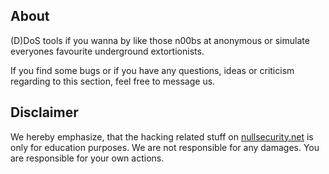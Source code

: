 About
-----
(D)DoS tools if you wanna by like those n00bs at anonymous or simulate everyones
favourite underground extortionists.

If you find some bugs or if you have any questions, ideas or criticism regarding
to this section, feel free to message us.

Disclaimer
----------
We hereby emphasize, that the hacking related stuff on
[nullsecurity.net](http://nullsecurity.net) is only for education purposes.
We are not responsible for any damages. You are responsible for your own
actions.
